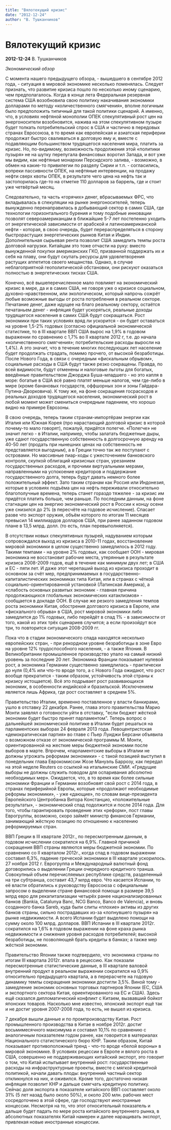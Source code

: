 ```yaml
---
title: "Вялотекущий кризис"
date: "2012-12-24"
author: "В. Тушканчиков"
---
```


# Вялотекущий кризис

**2012-12-24** В. Тушканчиков

*Экономический обзор*

С момента нашего предыдущего обзора, - вышедшего в сентябре 2012 года, - ситуация в мировой экономике несколько поменялась. Следует признать, что развитие кризиса пошло по несколько иному сценарию, чем предполагалось. Когда в конце лета Федеральная резервная система США возобновила свою политику накачивания экономики долларами по методу «количественного смягчения», вполне логичным было предположить типичный для такой политики сценарий. А именно, что, в условиях нефтяной монополии ОПЕК спекулятивный рост цен на энергоносители возобновится, нажива на этом спекулятивном пузыре будет толкать потребительский спрос в США и частично в передовых странах Евросоюза, в то время как европейская и азиатская периферии продолжат быстро сваливаться в долговую яму и, вместе с подавляющим большинством трудящегося населения мира, платить за кризис. Но, по-видимому, возможность продолжения этой «политики пузыря» не на шутку перепугала финансовых воротил Запада, и вот уже мы видим, как нефтяные монархии Персидского залива, - возможно, в обмен на какие-то привилегии по разделу Сирии и т.п. - согласились, вопреки пассивности ОПЕК, на нефтяные интервенции, на продажу нефти сверх квоты ОПЕК, в результате чего цена на нефть так и застопорилась где-то на отметке 110 долларов за баррель, где и стоит уже четвёртый месяц.

Следовательно, та часть «горячих» денег, вбрасываемых ФРС, что вкладывалась в спекуляции на рынке энергоносителей, теперь вынужденно перенаправилась в добывающий сектор в самих США, где технологии горизонтального бурения и тому подобные инновации позволят североамериканцам в ближайшие 5-7 лет постепенно уходить от энергетической зависимости от арабской и латиноамериканской нефти - которая, в свою очередь, будет перераспределяться в сторону быстрорастущих энергетических рынков Китая и Индии. Дополнительная сырьевая рента позволит США замедлить темпы роста долговой нагрузки. Китайцам это тоже отчасти на руку: вместо вынужденной покупки американских ГКО, призванной поддержать их и себя на плаву, они будут скупать ресурсы для удовлетворения растущих аппетитов своего мещанства. Однако, в случае неблагоприятной геополитической обстановки, они рискуют оказаться полностью в энергетических тисках США.

Конечно, всё вышеперечисленное мало повлияет на экономический кризис в мире, да и в самих США, не говоря уже о кризисе социальном, духовно-нравственном, или экологическом, который напрочь сожрёт любые возможные выгоды от роста потребления в реальном секторе. Печатание денег, даже идущее на благо реальному сектору, остаётся печатаньем денег - инфляция будет ускоряться, реальные доходы трудящегося населения в самих США будут сокращаться. Рост экономики при таких условиях вряд ли ускорится - он будет оставаться на уровне 1,5-2% годовых (согласно официальной экономической статистике, то в III квартале ВВП США вырос на 1,9% в годовом выражении по сравнению с 1,7% во II квартале 2012 г, т.е. до начала «количественного смягчения»; потребительские расходы выросли на 1,4%). А это значит, что в течение многих последующих лет население будет продолжать страдать, помимо прочего, от высокой безработицы. После Нового Года, в связи с очередным «фискальным обрывом», социальные расходы в США будут также резко сокращены. Правда, по всей видимости, будут отменены и налоговые льготы для богатых, введённые правительством Джорджа Буша-младшего - но это капля в море: богатые в США всё равно платят меньше налогов, чем где-либо в мире (кроме банановых государств, оффшорных зон и зоны Гайдара-Путина-Дворковича). К тому же, на фоне сокращения госрасходов и реальных доходов трудящегося населения, экономический рост в любой момент может смениться очередным падением, что хорошо видно на примере Еврозоны.

В свою очередь, теперь таким странам-импортёрам энергии как Италия или Южная Корея (про нарастающий долговой кризис в которой почему-то мало говорят), пожалуй, придётся полегче. «Полегче» не значит легко - в Италии, например, чтобы залатать бюджетные дыры, уже сдают государственную собственность в долгосрочную аренду на 40-50 лет (продать при нынешних ценах на собственность не представляется выгодным), а в Греции точно так же поступают с островами. Но массивные пиар-ходы с ужесточением банковского контроля, скупкой облигаций кризисных стран, урезанием государственных расходов, и прочими виртуальными мерами, направленными на успокоение кредиторов и поддержание государственного долга, теперь будут давать немного более положительный эффект. Зато таким странам как Россия или Индонезия, которые в условиях подъёма цен на нефть переживали относительно благополучные времена, теперь станет гораздо тяжелее - за кризис им придётся платить больше, чем раньше. По последним данным, на фоне стагнации цен на энергию экономический рост в России к концу осени уже снизился до 2% (в пересчёте на годовое исчисление). Спасает разве что экспорт оружия, объём которого по итогам 11 месяцев превысил 14 миллиардов долларов США, при ранее заданном годовом плане в 13,5 млрд. долл. (то есть, план перевыполняется).

В отсутствии новых спекулятивных пузырей, надуванием которым сопровождался выход из кризиса в 2010-11 годах, восстановление мировой экономики в целом существенно замедлилось в 2012 году. Такими темпами - на уровне 2% годовых, как сообщает ООН - мировая экономика не восстановит рабочие места, утерянные в результате кризиса 2008-2009 годов, ещё в течение как минимум двух лет; в США и ЕС - пяти лет. И даже этот черепаший выход из кризиса проходит в основном за счёт мер, предпринимаемых в государственно-капиталистических экономиках типа Китая, или в странах с чёткой социально-ориентированной установкой (Латинская Америка), а «слабость основных развитых экономик - главная причина продолжающихся глобальных экономических катаклизмов» - сообщается в докладе ООН. В случае же резкого замедления темпов роста экономики Китая, обострения долгового кризиса в Европе, или «фискального обрыва» в США, рост мировой экономики либо замедлится до 1% годовых, либо перейдёт в спад 1% - в зависимости от того, какой из этих трёх сценариев случится; а если произойдут все три, то повторится ситуация 2008-2009 гг.

Пока что в стадии экономического спада находятся несколько европейских стран, - при рекордном уровне безработицы в зоне Евро на уровне 12% трудоспособного населения, - а также Япония. В Великобритании промышленное производство упало на самый низкий уровень за последние 20 лет. Экономика Франции показывает нулевой рост, а экономика Германии существенно замедлилась - практически до нуля (0,4% или что-то вроде того, а с Нового Года ожидают, что рост вообще прекратится - таким образом, устойчивость этой страны к кризису истощается). Всё это подрывает рост развивающихся экономик, в особенности индийской и бразильской. Исключением является лишь Африка, где рост составляет в среднем 5%.

Правительство Италии, временно поставленное у власти банкирами, ушло в отставку 22 декабря. Ранее, глава этого правительства Марио Монти заявлял о готовности уйти в отставку, "если бюджет жёсткой экономии будет быстро принят парламентом". Теперь вопрос о дальнейшей экономической политике в Италии будет решаться на парламентских выборах 24 февраля 2013 года. Левоцентристская «демократическая партия» во главе с Пьер Луиджи Берсани объявила о возможном отказе от экономической программы М. Монти, ориентированной на жесткие меры бюджетной экономии после выборов в марте. Впрочем, «парламентские выборы в Италии не должны угрожать реформам экономики» - с такой позицией выступил в понедельник глава Еврокомиссии Жозе Мануэль Баррозу, как передал на этой неделе Reuters со ссылкой на итальянские СМИ. «Грядущие выборы не должны служить поводом для оспаривания абсолютно необходимых мер». Ожидается, что, в то время как более сильные экономики Франции и Германии возобновят свой рост с 2014 года, в странах периферийной Европы, которые «продолжают необходимые реформы экономики», - уже «дающие», по словам вице-президента Европейского Центробанка Витора Констанцио, «положительные результаты», - экономический спад подолжится и после 2014 года. Для того, чтобы гарантировать проведение этих «реформ», пост главы Еврогруппы, возможно, скоро займёт министр финансов Германии, занимающий жёсткую позицию по отношению к населению реформируемых стран.

ВВП Греции в III квартале 2012г., по пересмотренным данным, в годовом исчислении сократился на 6,9%. Главной причиной сокращения ВВП страны являются меры бюджетной экономии. По сравнению со II кварталом 2012г., когда спад в годовом выражении составил 6,3%, падение греческой экономики в III квартале ускорилось. 27 ноября 2012 г. Еврогруппа и Международный валютный фонд договорились о выделении Греции очередного кредитного транша. Совокупный объем перечисляемых республике средств, разделенный на три субтранша, составит 43,7 млрд евро. Что касается Испании, то её власти обратились к руководству Евросоюза с официальным запросом о выделении стране финансовой помощи в размере 39,5 млрд евро для рекапитализации четырёх ранее национализированных банков (Bankia, Catalunya Banc, NCG Banco, Banco de Valencia), и вновь созданного банка Sareb, куда были слиты «плохие» активы из других банков страны, сильно пострадавших из-за «лопнувшего пузыря» на рынке недвижимости. А всего Испании будет выделено помощи на сумму около 100 млрд. долларов. ВВП Испании в III квартале 2012г. сократился на 1,6% в годовом выражении на фоне краха рынка недвижимости и снижения уровня расходов потребителей; высокой безработицы, не позволяющей брать кредиты в банках; а также мер жёсткой экономии.

Правительство Японии также подтвердило, что экономика страны по итогам III квартала 2012г. впала в рецессию. Как показали пересмотренные статистические данные, в III квартале валовой внутренний продукт в реальном выражении сократился на 0,9% относительно предыдущего квартала, а в перерасчете на годовую динамику темпы сокращения экономики достигли 3,5%. Виной тому - замедление экономик основных торговых партнеров Японии (ЕС, США и экспортного сектора Китая, ориентированного на ЕС и США). Здесь ещё сказался дипломатический конфликт с Китаем, вызвавший бойкот японских товаров. Насколько мне известно, японский экспорт ещё так и не достиг уровня 2007-2008 года, то есть, не вышел из кризиса.

7 декабря вышли данные и по промпроизводству Китая. Рост промышленного производства в Китае в ноябре 2012г. достиг восьмимесячного максимума и составил 10,1% по сравнению с аналогичным показателем годом ранее, как говорится в материалах Национального статистического бюро КНР. Таким образом, Китай показывает противоположный тренд - что-то вроде «белой вороны» в мировой экономике. В условиях рецессии в Европе и вялого роста в США, совершенно не поддерживающих китайский экспорт, это говорит о том, что Китай испытывает внутренний рост: государственные расходы на инфраструктурные проекты, вместе с мягкой кредитной политикой, начали давать плоды: внутренний частный сектор откликнулся на них, и оживился. Кроме того, достаточно низкая инфляция позволит КНР и дальше смягчать кредитную политику. Сейчас доля экспорта в показателе китайского ВВП составляет около 31% (5 лет назад было около 50%), и около 200 млн. рабочих мест сосредоточено в этой сфере, где господствуют иностранные концессии. Несмотря на то, что этот относительный показатель и дальше будет падать по мере роста китайского внутреннего рынка, в абсолютных показателях Китай намерен и далее наращивать экспорт, привлекая новые иностранные концессии.